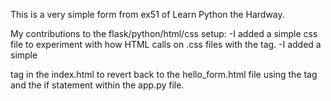 This is a very simple form from ex51 of Learn Python the Hardway.

My contributions to the flask/python/html/css setup:
-I added a simple css file to experiment with how HTML calls on .css files with the <link> tag.
-I added a simple <form> tag in the index.html to revert back to the hello_form.html file using the <submit> tag and the if statement within the
app.py file.
